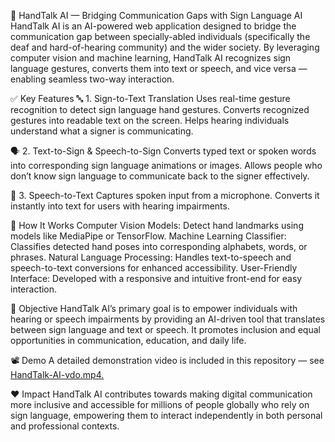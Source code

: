 📌 HandTalk AI — Bridging Communication Gaps with Sign Language AI
HandTalk AI is an AI-powered web application designed to bridge the communication gap between specially-abled individuals (specifically the deaf and hard-of-hearing community) and the wider society. By leveraging computer vision and machine learning, HandTalk AI recognizes sign language gestures, converts them into text or speech, and vice versa — enabling seamless two-way interaction.

✅ Key Features
🔤 1. Sign-to-Text Translation
Uses real-time gesture recognition to detect sign language hand gestures.
Converts recognized gestures into readable text on the screen.
Helps hearing individuals understand what a signer is communicating.

🗣️ 2. Text-to-Sign & Speech-to-Sign
Converts typed text or spoken words into corresponding sign language animations or images.
Allows people who don’t know sign language to communicate back to the signer effectively.

💬 3. Speech-to-Text
Captures spoken input from a microphone.
Converts it instantly into text for users with hearing impairments.

🧠 How It Works
Computer Vision Models: Detect hand landmarks using models like MediaPipe or TensorFlow.
Machine Learning Classifier: Classifies detected hand poses into corresponding alphabets, words, or phrases.
Natural Language Processing: Handles text-to-speech and speech-to-text conversions for enhanced accessibility.
User-Friendly Interface: Developed with a responsive and intuitive front-end for easy interaction.

🎯 Objective
HandTalk AI’s primary goal is to empower individuals with hearing or speech impairments by providing an AI-driven
tool that translates between sign language and text or speech. 
It promotes inclusion and equal opportunities in communication, education, and daily life.

📽️ Demo
A detailed demonstration video is included in this repository — see[ HandTalk-AI-vdo.mp4.](https://drive.google.com/file/d/1kGBoTxkIiz-OWwFZqq4ZzmPRhqAz4HOn/view?usp=sharing)

❤️ Impact
HandTalk AI contributes towards making digital communication more inclusive and accessible for millions of
people globally who rely on sign language, empowering them to interact independently in both personal and professional contexts.
